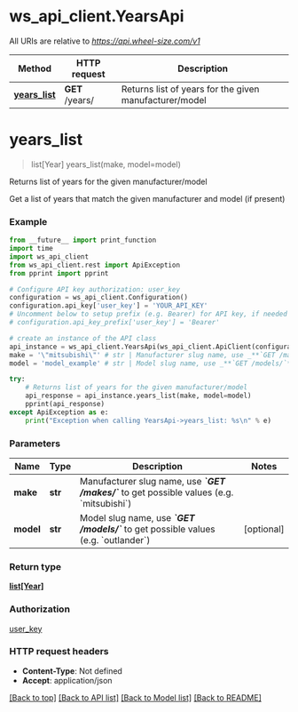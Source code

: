 # ws_api_client.YearsApi

All URIs are relative to *https://api.wheel-size.com/v1*

Method | HTTP request | Description
------------- | ------------- | -------------
[**years_list**](YearsApi.md#years_list) | **GET** /years/ | Returns list of years for the given manufacturer/model


# **years_list**
> list[Year] years_list(make, model=model)

Returns list of years for the given manufacturer/model

Get a list of years that match the given manufacturer and model (if present)

### Example
```python
from __future__ import print_function
import time
import ws_api_client
from ws_api_client.rest import ApiException
from pprint import pprint

# Configure API key authorization: user_key
configuration = ws_api_client.Configuration()
configuration.api_key['user_key'] = 'YOUR_API_KEY'
# Uncomment below to setup prefix (e.g. Bearer) for API key, if needed
# configuration.api_key_prefix['user_key'] = 'Bearer'

# create an instance of the API class
api_instance = ws_api_client.YearsApi(ws_api_client.ApiClient(configuration))
make = '\"mitsubishi\"' # str | Manufacturer slug name, use _**`GET /makes/`**_ to get possible values (e.g. `mitsubishi`)
model = 'model_example' # str | Model slug name, use _**`GET /models/`**_ to get possible values (e.g. `outlander`) (optional)

try:
    # Returns list of years for the given manufacturer/model
    api_response = api_instance.years_list(make, model=model)
    pprint(api_response)
except ApiException as e:
    print("Exception when calling YearsApi->years_list: %s\n" % e)
```

### Parameters

Name | Type | Description  | Notes
------------- | ------------- | ------------- | -------------
 **make** | **str**| Manufacturer slug name, use _**&#x60;GET /makes/&#x60;**_ to get possible values (e.g. &#x60;mitsubishi&#x60;) | 
 **model** | **str**| Model slug name, use _**&#x60;GET /models/&#x60;**_ to get possible values (e.g. &#x60;outlander&#x60;) | [optional] 

### Return type

[**list[Year]**](Year.md)

### Authorization

[user_key](../README.md#user_key)

### HTTP request headers

 - **Content-Type**: Not defined
 - **Accept**: application/json

[[Back to top]](#) [[Back to API list]](../README.md#documentation-for-api-endpoints) [[Back to Model list]](../README.md#documentation-for-models) [[Back to README]](../README.md)


